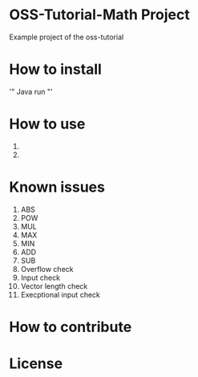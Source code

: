# OSS-Tutorial-Math Project
Example project of the oss-tutorial

# How to install
'" Java
run
"'

# How to use
1. 
2. 



# Known issues
1. ABS
2. POW
3. MUL
4. MAX
5. MIN
6. ADD
7. SUB
8. Overflow check
9. Input check
10. Vector length check
11. Execptional input check



# How to contribute



# License
